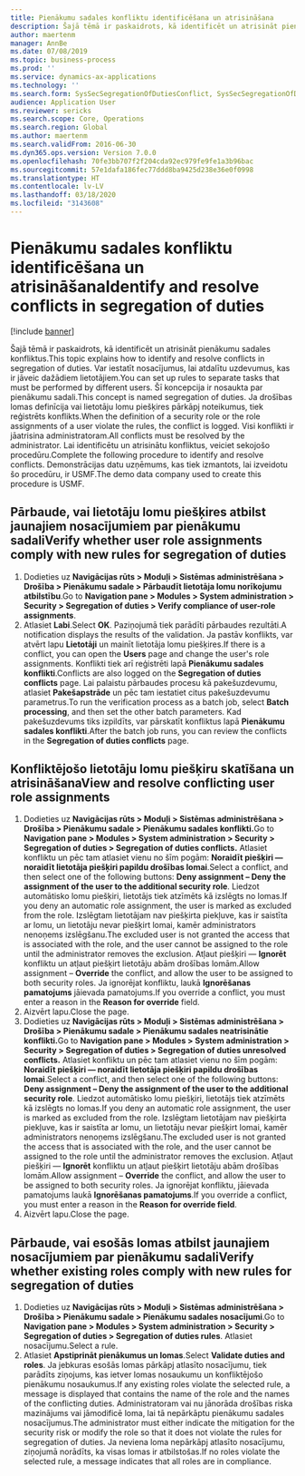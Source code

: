 ```yaml
---
title: Pienākumu sadales konfliktu identificēšana un atrisināšana
description: Šajā tēmā ir paskaidrots, kā identificēt un atrisināt pienākumu sadales konfliktus.
author: maertenm
manager: AnnBe
ms.date: 07/08/2019
ms.topic: business-process
ms.prod: ''
ms.service: dynamics-ax-applications
ms.technology: ''
ms.search.form: SysSecSegregationOfDutiesConflict, SysSecSegregationOfDutiesRule
audience: Application User
ms.reviewer: sericks
ms.search.scope: Core, Operations
ms.search.region: Global
ms.author: maertenm
ms.search.validFrom: 2016-06-30
ms.dyn365.ops.version: Version 7.0.0
ms.openlocfilehash: 70fe3bb707f2f204cda92ec979fe9fe1a3b96bac
ms.sourcegitcommit: 57e1dafa186fec77ddd8ba9425d238e36e0f0998
ms.translationtype: HT
ms.contentlocale: lv-LV
ms.lasthandoff: 03/18/2020
ms.locfileid: "3143608"
---
```

# <a name="identify-and-resolve-conflicts-in-segregation-of-duties"></a><span data-ttu-id="83ff5-103">Pienākumu sadales konfliktu identificēšana un atrisināšana</span><span class="sxs-lookup"><span data-stu-id="83ff5-103">Identify and resolve conflicts in segregation of duties</span></span>

[!include [banner](../../includes/banner.md)]

<span data-ttu-id="83ff5-104">Šajā tēmā ir paskaidrots, kā identificēt un atrisināt pienākumu sadales konfliktus.</span><span class="sxs-lookup"><span data-stu-id="83ff5-104">This topic explains how to identify and resolve conflicts in segregation of duties.</span></span> <span data-ttu-id="83ff5-105">Var iestatīt nosacījumus, lai atdalītu uzdevumus, kas ir jāveic dažādiem lietotājiem.</span><span class="sxs-lookup"><span data-stu-id="83ff5-105">You can set up rules to separate tasks that must be performed by different users.</span></span> <span data-ttu-id="83ff5-106">Šī koncepcija ir nosaukta par pienākumu sadali.</span><span class="sxs-lookup"><span data-stu-id="83ff5-106">This concept is named segregation of duties.</span></span> <span data-ttu-id="83ff5-107">Ja drošības lomas definīcija vai lietotāju lomu piešķires pārkāpj noteikumus, tiek reģistrēts konflikts.</span><span class="sxs-lookup"><span data-stu-id="83ff5-107">When the definition of a security role or the role assignments of a user violate the rules, the conflict is logged.</span></span> <span data-ttu-id="83ff5-108">Visi konflikti ir jāatrisina administratoram.</span><span class="sxs-lookup"><span data-stu-id="83ff5-108">All conflicts must be resolved by the administrator.</span></span> <span data-ttu-id="83ff5-109">Lai identificētu un atrisinātu konfliktus, veiciet sekojošo procedūru.</span><span class="sxs-lookup"><span data-stu-id="83ff5-109">Complete the following procedure to identify and resolve conflicts.</span></span> <span data-ttu-id="83ff5-110">Demonstrācijas datu uzņēmums, kas tiek izmantots, lai izveidotu šo procedūru, ir USMF.</span><span class="sxs-lookup"><span data-stu-id="83ff5-110">The demo data company used to create this procedure is USMF.</span></span>


## <a name="verify-whether-user-role-assignments-comply-with-new-rules-for-segregation-of-duties"></a><span data-ttu-id="83ff5-111">Pārbaude, vai lietotāju lomu piešķires atbilst jaunajiem nosacījumiem par pienākumu sadali</span><span class="sxs-lookup"><span data-stu-id="83ff5-111">Verify whether user role assignments comply with new rules for segregation of duties</span></span>
1. <span data-ttu-id="83ff5-112">Dodieties uz **Navigācijas rūts > Moduļi > Sistēmas administrēšana > Drošība > Pienākumu sadale > Pārbaudīt lietotāja lomu norīkojumu atbilstību**.</span><span class="sxs-lookup"><span data-stu-id="83ff5-112">Go to **Navigation pane > Modules > System administration > Security > Segregation of duties > Verify compliance of user-role assignments**.</span></span>
2. <span data-ttu-id="83ff5-113">Atlasiet **Labi**.</span><span class="sxs-lookup"><span data-stu-id="83ff5-113">Select **OK**.</span></span> <span data-ttu-id="83ff5-114">Paziņojumā tiek parādīti pārbaudes rezultāti.</span><span class="sxs-lookup"><span data-stu-id="83ff5-114">A notification displays the results of the validation.</span></span> <span data-ttu-id="83ff5-115">Ja pastāv konflikts, var atvērt lapu **Lietotāji** un mainīt lietotāja lomu piešķires.</span><span class="sxs-lookup"><span data-stu-id="83ff5-115">If there is a conflict, you can open the **Users** page and change the user's role assignments.</span></span> <span data-ttu-id="83ff5-116">Konflikti tiek arī reģistrēti lapā **Pienākumu sadales konflikti**.</span><span class="sxs-lookup"><span data-stu-id="83ff5-116">Conflicts are also logged on the **Segregation of duties conflicts** page.</span></span> <span data-ttu-id="83ff5-117">Lai palaistu pārbaudes procesu kā pakešuzdevumu, atlasiet **Pakešapstrāde** un pēc tam iestatiet citus pakešuzdevumu parametrus.</span><span class="sxs-lookup"><span data-stu-id="83ff5-117">To run the verification process as a batch job, select **Batch processing**, and then set the other batch parameters.</span></span> <span data-ttu-id="83ff5-118">Kad pakešuzdevums tiks izpildīts, var pārskatīt konfliktus lapā **Pienākumu sadales konflikti**.</span><span class="sxs-lookup"><span data-stu-id="83ff5-118">After the batch job runs, you can review the conflicts in the **Segregation of duties conflicts** page.</span></span>  

## <a name="view-and-resolve-conflicting-user-role-assignments"></a><span data-ttu-id="83ff5-119">Konfliktējošo lietotāju lomu piešķiru skatīšana un atrisināšana</span><span class="sxs-lookup"><span data-stu-id="83ff5-119">View and resolve conflicting user role assignments</span></span>
1. <span data-ttu-id="83ff5-120">Dodieties uz **Navigācijas rūts > Moduļi > Sistēmas administrēšana > Drošība > Pienākumu sadale > Pienākumu sadales konflikti.**</span><span class="sxs-lookup"><span data-stu-id="83ff5-120">Go to **Navigation pane > Modules > System administration > Security > Segregation of duties > Segregation of duties conflicts.**</span></span> <span data-ttu-id="83ff5-121">Atlasiet konfliktu un pēc tam atlasiet vienu no šīm pogām: **Noraidīt piešķiri — noraidīt lietotāja piešķiri papildu drošības lomai**.</span><span class="sxs-lookup"><span data-stu-id="83ff5-121">Select a conflict, and then select one of the following buttons: **Deny assignment – Deny the assignment of the user to the additional security role**.</span></span> <span data-ttu-id="83ff5-122">Liedzot automātisko lomu piešķiri, lietotājs tiek atzīmēts kā izslēgts no lomas.</span><span class="sxs-lookup"><span data-stu-id="83ff5-122">If you deny an automatic role assignment, the user is marked as excluded from the role.</span></span> <span data-ttu-id="83ff5-123">Izslēgtam lietotājam nav piešķirta piekļuve, kas ir saistīta ar lomu, un lietotāju nevar piešķirt lomai, kamēr administrators nenoņems izslēgšanu.</span><span class="sxs-lookup"><span data-stu-id="83ff5-123">The excluded user is not granted the access that is associated with the role, and the user cannot be assigned to the role until the administrator removes the exclusion.</span></span> <span data-ttu-id="83ff5-124">Atļaut piešķiri — **Ignorēt** konfliktu un atļaut piešķirt lietotāju abām drošības lomām.</span><span class="sxs-lookup"><span data-stu-id="83ff5-124">Allow assignment – **Override** the conflict, and allow the user to be assigned to both security roles.</span></span> <span data-ttu-id="83ff5-125">Ja ignorējat konfliktu, laukā **Ignorēšanas pamatojums** jāievada pamatojums.</span><span class="sxs-lookup"><span data-stu-id="83ff5-125">If you override a conflict, you must enter a reason in the **Reason for override** field.</span></span>  
2. <span data-ttu-id="83ff5-126">Aizvērt lapu.</span><span class="sxs-lookup"><span data-stu-id="83ff5-126">Close the page.</span></span>
3. <span data-ttu-id="83ff5-127">Dodieties uz **Navigācijas rūts > Moduļi > Sistēmas administrēšana > Drošība > Pienākumu sadale > Pienākumu sadales neatrisinātie konflikti.**</span><span class="sxs-lookup"><span data-stu-id="83ff5-127">Go to **Navigation pane > Modules > System administration > Security > Segregation of duties > Segregation of duties unresolved conflicts.**</span></span> <span data-ttu-id="83ff5-128">Atlasiet konfliktu un pēc tam atlasiet vienu no šīm pogām: **Noraidīt piešķiri — noraidīt lietotāja piešķiri papildu drošības lomai**.</span><span class="sxs-lookup"><span data-stu-id="83ff5-128">Select a conflict, and then select one of the following buttons: **Deny assignment – Deny the assignment of the user to the additional security role**.</span></span> <span data-ttu-id="83ff5-129">Liedzot automātisko lomu piešķiri, lietotājs tiek atzīmēts kā izslēgts no lomas.</span><span class="sxs-lookup"><span data-stu-id="83ff5-129">If you deny an automatic role assignment, the user is marked as excluded from the role.</span></span> <span data-ttu-id="83ff5-130">Izslēgtam lietotājam nav piešķirta piekļuve, kas ir saistīta ar lomu, un lietotāju nevar piešķirt lomai, kamēr administrators nenoņems izslēgšanu.</span><span class="sxs-lookup"><span data-stu-id="83ff5-130">The excluded user is not granted the access that is associated with the role, and the user cannot be assigned to the role until the administrator removes the exclusion.</span></span> <span data-ttu-id="83ff5-131">Atļaut piešķiri — **Ignorēt** konfliktu un atļaut piešķirt lietotāju abām drošības lomām.</span><span class="sxs-lookup"><span data-stu-id="83ff5-131">Allow assignment – **Override** the conflict, and allow the user to be assigned to both security roles.</span></span> <span data-ttu-id="83ff5-132">Ja ignorējat konfliktu, jāievada pamatojums laukā **Ignorēšanas pamatojums**.</span><span class="sxs-lookup"><span data-stu-id="83ff5-132">If you override a conflict, you must enter a reason in the **Reason for override field**.</span></span>    
4. <span data-ttu-id="83ff5-133">Aizvērt lapu.</span><span class="sxs-lookup"><span data-stu-id="83ff5-133">Close the page.</span></span>

## <a name="verify-whether-existing-roles-comply-with-new-rules-for-segregation-of-duties"></a><span data-ttu-id="83ff5-134">Pārbaude, vai esošās lomas atbilst jaunajiem nosacījumiem par pienākumu sadali</span><span class="sxs-lookup"><span data-stu-id="83ff5-134">Verify whether existing roles comply with new rules for segregation of duties</span></span>
1. <span data-ttu-id="83ff5-135">Dodieties uz **Navigācijas rūts > Moduļi > Sistēmas administrēšana > Drošība > Pienākumu sadale > Pienākumu sadales nosacījumi**.</span><span class="sxs-lookup"><span data-stu-id="83ff5-135">Go to **Navigation pane > Modules > System administration > Security > Segregation of duties > Segregation of duties rules**.</span></span> <span data-ttu-id="83ff5-136">Atlasiet nosacījumu.</span><span class="sxs-lookup"><span data-stu-id="83ff5-136">Select a rule.</span></span>  
2. <span data-ttu-id="83ff5-137">Atlasiet **Apstiprināt pienākumus un lomas**.</span><span class="sxs-lookup"><span data-stu-id="83ff5-137">Select **Validate duties and roles**.</span></span> <span data-ttu-id="83ff5-138">Ja jebkuras esošās lomas pārkāpj atlasīto nosacījumu, tiek parādīts ziņojums, kas ietver lomas nosaukumu un konfliktējošo pienākumu nosaukumus.</span><span class="sxs-lookup"><span data-stu-id="83ff5-138">If any existing roles violate the selected rule, a message is displayed that contains the name of the role and the names of the conflicting duties.</span></span> <span data-ttu-id="83ff5-139">Administratoram vai nu jānorāda drošības riska mazinājums vai jāmodificē loma, lai tā nepārkāptu pienākumu sadales nosacījumus.</span><span class="sxs-lookup"><span data-stu-id="83ff5-139">The administrator must either indicate the mitigation for the security risk or modify the role so that it does not violate the rules for segregation of duties.</span></span> <span data-ttu-id="83ff5-140">Ja neviena loma nepārkāpj atlasīto nosacījumu, ziņojumā norādīts, ka visas lomas ir atbilstošas.</span><span class="sxs-lookup"><span data-stu-id="83ff5-140">If no roles violate the selected rule, a message indicates that all roles are in compliance.</span></span>  

